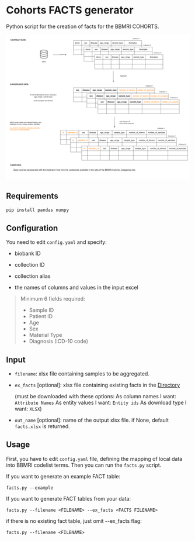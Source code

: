 # Cohorts FACTS generator

Python script for the creation of facts for the BBMRI COHORTS.

![facts-creation](https://github.com/bbdataeng/cohorts-fact/blob/main/BBMRIcohortguide.png)

## Requirements
``` shell
pip install pandas numpy
``` 

## Configuration

You need to edit `config.yaml` and specify:

- biobank ID

- collection ID

- collection alias

- the names of columns and values in the input excel

> Minimum 6 fields required:
>  * Sample ID
>  * Patient ID
>  * Age
>  * Sex
>  * Material Type
>  * Diagnosis (ICD-10 code)

## Input

- `filename`: xlsx file containing samples to be aggregated.

- `ex_facts` [optional]: xlsx file containing existing facts in the [Directory](https://directory-backend.molgenis.net/menu/advancedsearch/dataexplorer?entity=eu_bbmri_eric_facts) 

  (must be downloaded with these options:  As column names I want: `Attribute Names` As entity values I want: `Entity ids` As download type I want: `XLSX`)


- `out_name` [optional]: name of the output xlsx file. if None, default `facts.xlsx` is returned.

## Usage

First, you have to edit `config.yaml` file, defining the mapping of local data into BBMRI codelist terms.
Then you can run the `facts.py` script.

If you want to generate an example FACT table:
``` shell
facts.py --example
```

If you want to generate FACT tables from your data:
``` shell
facts.py --filename <FILENAME> --ex_facts <FACTS FILENAME>  
``` 

if there is no existing fact table, just omit --ex_facts flag:
``` shell
facts.py --filename <FILENAME> 
``` 

